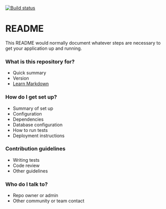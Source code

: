 
[![Build status](https://ci.appveyor.com/api/projects/status/q98yyj575t8mv5me/branch/master?svg=true)](https://ci.appveyor.com/project/borrillis/sharpinputsystem)

# README #

This README would normally document whatever steps are necessary to get your application up and running.

### What is this repository for? ###

* Quick summary
* Version
* [Learn Markdown](https://bitbucket.org/tutorials/markdowndemo)

### How do I get set up? ###

* Summary of set up
* Configuration
* Dependencies
* Database configuration
* How to run tests
* Deployment instructions

### Contribution guidelines ###

* Writing tests
* Code review
* Other guidelines

### Who do I talk to? ###

* Repo owner or admin
* Other community or team contact